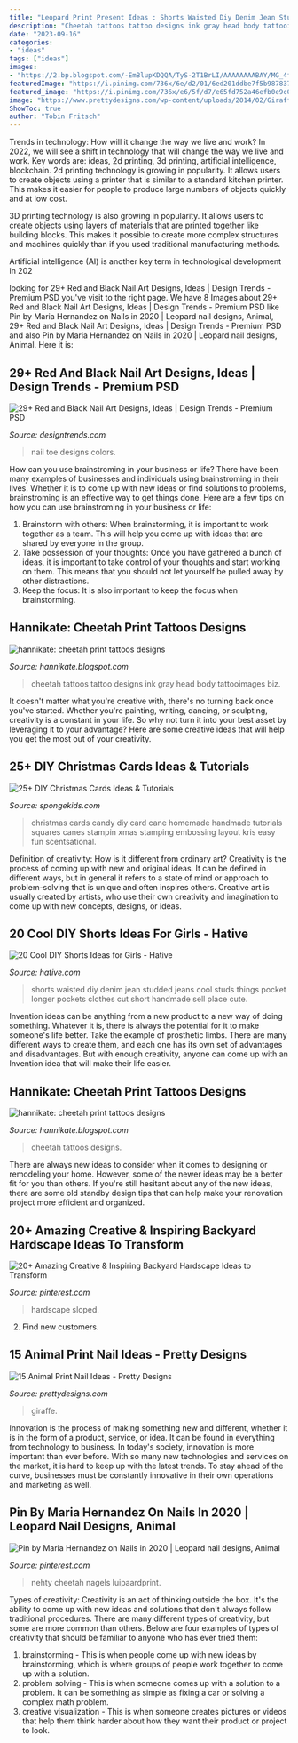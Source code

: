 ```yaml
---
title: "Leopard Print Present Ideas : Shorts Waisted Diy Denim Jean Studded Jeans Cool Studs Things Pocket Longer Pockets Clothes Cut Short Handmade Sell Place Cute"
description: "Cheetah tattoos tattoo designs ink gray head body tattooimages biz"
date: "2023-09-16"
categories:
- "ideas"
tags: ["ideas"]
images:
- "https://2.bp.blogspot.com/-EmBlupKDQQA/TyS-2T1BrLI/AAAAAAAABAY/MG_4fMfqmv0/s1600/cheetah-tattoos-for-girls.jpg"
featuredImage: "https://i.pinimg.com/736x/6e/d2/01/6ed201ddbe7f5b9878376fc9b6003e68.jpg"
featured_image: "https://i.pinimg.com/736x/e6/5f/d7/e65fd752a46efb0e9c0877156881f1fc.jpg"
image: "https://www.prettydesigns.com/wp-content/uploads/2014/02/Giraffe-Polish.jpg"
ShowToc: true
author: "Tobin Fritsch"
---
```



Trends in technology: How will it change the way we live and work?
In 2022, we will see a shift in technology that will change the way we live and work. Key words are: ideas, 2d printing, 3d printing, artificial intelligence, blockchain. 
2d printing technology is growing in popularity. It allows users to create objects using a printer that is similar to a standard kitchen printer. This makes it easier for people to produce large numbers of objects quickly and at low cost. 

3D printing technology is also growing in popularity. It allows users to create objects using layers of materials that are printed together like building blocks. This makes it possible to create more complex structures and machines quickly than if you used traditional manufacturing methods. 

Artificial intelligence (AI) is another key term in technological development in 202
	

		
looking for 29+ Red and Black Nail Art Designs, Ideas | Design Trends - Premium PSD you've visit to the right page. We have 8 Images about 29+ Red and Black Nail Art Designs, Ideas | Design Trends - Premium PSD like Pin by Maria Hernandez on Nails in 2020 | Leopard nail designs, Animal, 29+ Red and Black Nail Art Designs, Ideas | Design Trends - Premium PSD and also Pin by Maria Hernandez on Nails in 2020 | Leopard nail designs, Animal. Here it is:
		
    
## 29+ Red And Black Nail Art Designs, Ideas | Design Trends - Premium PSD

<img loading=lazy src="https://images.designtrends.com/wp-content/uploads/2016/02/20074311/Toe-Nail-Design-with-Black-and-Red-Colors.jpg" onerror="this.onerror=null;this.src='https://tse2.mm.bing.net/th?id=OIP.hMr56rF0hvFNOag1RcoQ0QHaJ4&amp;pid=15.1';" alt="29+ Red and Black Nail Art Designs, Ideas | Design Trends - Premium PSD">

_Source: designtrends.com_

>nail toe designs colors. 

	

How can you use brainstroming in your business or life?
There have been many examples of businesses and individuals using brainstroming in their lives. Whether it is to come up with new ideas or find solutions to problems, brainstroming is an effective way to get things done. Here are a few tips on how you can use brainstroming in your business or life: 
1. Brainstorm with others: When brainstorming, it is important to work together as a team. This will help you come up with ideas that are shared by everyone in the group. 
2. Take possession of your thoughts: Once you have gathered a bunch of ideas, it is important to take control of your thoughts and start working on them. This means that you should not let yourself be pulled away by other distractions. 
3. Keep the focus: It is also important to keep the focus when brainstorming.

    
## Hannikate: Cheetah Print Tattoos Designs

<img loading=lazy src="https://2.bp.blogspot.com/-EmBlupKDQQA/TyS-2T1BrLI/AAAAAAAABAY/MG_4fMfqmv0/s1600/cheetah-tattoos-for-girls.jpg" onerror="this.onerror=null;this.src='https://tse1.mm.bing.net/th?id=OIP.ptu3qRPoG78zUtZ1TvgeBAHaJ3&amp;pid=15.1';" alt="hannikate: cheetah print tattoos designs">

_Source: hannikate.blogspot.com_

>cheetah tattoos tattoo designs ink gray head body tattooimages biz. 

	

It doesn't matter what you're creative with, there's no turning back once you've started. Whether you're painting, writing, dancing, or sculpting, creativity is a constant in your life. So why not turn it into your best asset by leveraging it to your advantage? Here are some creative ideas that will help you get the most out of your creativity.

    
## 25+ DIY Christmas Cards Ideas &amp; Tutorials

<img loading=lazy src="http://spongekids.com/wp-content/uploads/2016/10/diy-christmas-cards/4-diy-christmas-cards.jpg" onerror="this.onerror=null;this.src='https://tse2.mm.bing.net/th?id=OIP.Eaq7rt0qODG1Xpko_NNhHwHaKA&amp;pid=15.1';" alt="25+ DIY Christmas Cards Ideas &amp; Tutorials">

_Source: spongekids.com_

>christmas cards candy diy card cane homemade handmade tutorials squares canes stampin xmas stamping embossing layout kris easy fun scentsational. 

	

Definition of creativity: How is it different from ordinary art?
Creativity is the process of coming up with new and original ideas. It can be defined in different ways, but in general it refers to a state of mind or approach to problem-solving that is unique and often inspires others. Creative art is usually created by artists, who use their own creativity and imagination to come up with new concepts, designs, or ideas.

    
## 20 Cool DIY Shorts Ideas For Girls - Hative

<img loading=lazy src="https://hative.com/wp-content/uploads/2015/01/diy-shorts-ideas/6-studded-shorts.jpg" onerror="this.onerror=null;this.src='https://tse1.mm.bing.net/th?id=OIP.JyMMZcfxKqDM6bCZ5YJPCQHaLH&amp;pid=15.1';" alt="20 Cool DIY Shorts Ideas for Girls - Hative">

_Source: hative.com_

>shorts waisted diy denim jean studded jeans cool studs things pocket longer pockets clothes cut short handmade sell place cute. 

	

Invention ideas can be anything from a new product to a new way of doing something. Whatever it is, there is always the potential for it to make someone's life better. Take the example of prosthetic limbs. There are many different ways to create them, and each one has its own set of advantages and disadvantages. But with enough creativity, anyone can come up with an Invention idea that will make their life easier.

    
## Hannikate: Cheetah Print Tattoos Designs

<img loading=lazy src="http://4.bp.blogspot.com/-nNrY9Yu-crE/TyS-sQPDmwI/AAAAAAAABAA/Ee2wRf5esXw/s1600/cheetah-print-tattoos-pics.jpg" onerror="this.onerror=null;this.src='https://tse2.mm.bing.net/th?id=OIP.YP-RG4ml-B4UxH8rjRiQzgHaJ4&amp;pid=15.1';" alt="hannikate: cheetah print tattoos designs">

_Source: hannikate.blogspot.com_

>cheetah tattoos designs. 

	

There are always new ideas to consider when it comes to designing or remodeling your home. However, some of the newer ideas may be a better fit for you than others. If you're still hesitant about any of the new ideas, there are some old standby design tips that can help make your renovation project more efficient and organized.

    
## 20+ Amazing Creative &amp; Inspiring Backyard Hardscape Ideas To Transform

<img loading=lazy src="https://i.pinimg.com/736x/6e/d2/01/6ed201ddbe7f5b9878376fc9b6003e68.jpg" onerror="this.onerror=null;this.src='https://tse1.mm.bing.net/th?id=OIP.lqzLK-ipHSFQPaZzeneqlwHaK8&amp;pid=15.1';" alt="20+ Amazing Creative &amp; Inspiring Backyard Hardscape Ideas to Transform">

_Source: pinterest.com_

>hardscape sloped. 

	

2. Find new customers.

    
## 15 Animal Print Nail Ideas - Pretty Designs

<img loading=lazy src="https://www.prettydesigns.com/wp-content/uploads/2014/02/Giraffe-Polish.jpg" onerror="this.onerror=null;this.src='https://tse4.mm.bing.net/th?id=OIP.nI8TVymQq9aABpURKh0OJAHaFz&amp;pid=15.1';" alt="15 Animal Print Nail Ideas - Pretty Designs">

_Source: prettydesigns.com_

>giraffe. 

	

Innovation is the process of making something new and different, whether it is in the form of a product, service, or idea. It can be found in everything from technology to business. In today's society, innovation is more important than ever before. With so many new technologies and services on the market, it is hard to keep up with the latest trends. To stay ahead of the curve, businesses must be constantly innovative in their own operations and marketing as well.

    
## Pin By Maria Hernandez On Nails In 2020 | Leopard Nail Designs, Animal

<img loading=lazy src="https://i.pinimg.com/736x/e6/5f/d7/e65fd752a46efb0e9c0877156881f1fc.jpg" onerror="this.onerror=null;this.src='https://tse2.mm.bing.net/th?id=OIP.dboBl2V_pdKVWTzS2HP2xQHaHh&amp;pid=15.1';" alt="Pin by Maria Hernandez on Nails in 2020 | Leopard nail designs, Animal">

_Source: pinterest.com_

>nehty cheetah nagels luipaardprint. 

	

Types of creativity:
Creativity is an act of thinking outside the box. It's the ability to come up with new ideas and solutions that don't always follow traditional procedures. 
There are many different types of creativity, but some are more common than others. Below are four examples of types of creativity that should be familiar to anyone who has ever tried them: 

1) brainstorming - This is when people come up with new ideas by brainstorming, which is where groups of people work together to come up with a solution.
2) problem solving - This is when someone comes up with a solution to a problem. It can be something as simple as fixing a car or solving a complex math problem.
3) creative visualization - This is when someone creates pictures or videos that help them think harder about how they want their product or project to look.

